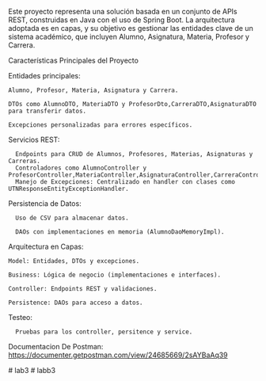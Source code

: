 Este proyecto representa una solución basada en un conjunto de APIs REST, construidas en Java con el uso de Spring Boot. La arquitectura adoptada es en capas, y su objetivo es gestionar las entidades clave de un sistema académico, que incluyen Alumno, Asignatura, Materia, Profesor y Carrera.


Características Principales del Proyecto

  Entidades principales:
  
    Alumno, Profesor, Materia, Asignatura y Carrera.
    
    DTOs como AlumnoDTO, MateriaDTO y ProfesorDto,CarreraDTO,AsignaturaDTO para transferir datos.
    
    Excepciones personalizadas para errores específicos.
    
  Servicios REST:
  
      Endpoints para CRUD de Alumnos, Profesores, Materias, Asignaturas y Carreras.
      Controladores como AlumnoController y ProfesorController,MateriaController,AsignaturaController,CarreraController.
      Manejo de Excepciones: Centralizado en handler con clases como UTNResponseEntityExceptionHandler.
  Persistencia de Datos:
  
      Uso de CSV para almacenar datos.
      
      DAOs con implementaciones en memoria (AlumnoDaoMemoryImpl).
      
  Arquitectura en Capas:
  
    Model: Entidades, DTOs y excepciones.
    
    Business: Lógica de negocio (implementaciones e interfaces).
    
    Controller: Endpoints REST y validaciones.
    
    Persistence: DAOs para acceso a datos.
  Testeo:
  
      Pruebas para los controller, persitence y service. 


Documentacion De Postman: 
https://documenter.getpostman.com/view/24685669/2sAYBaAq39

#   l a b 3  
 #   l a b b 3  
 